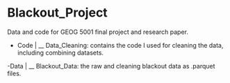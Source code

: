 # Blackout_Project
Data and code for GEOG 5001 final project and research paper.

- Code
|
__ Data_Cleaning: contains the code I used for cleaning the data, including combining datasets.


-Data
|
__ Blackout_Data: the raw and cleaning blackout data as .parquet files. 

